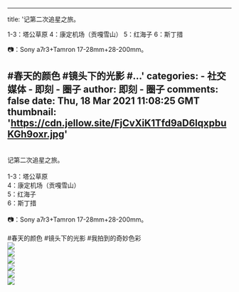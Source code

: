 
---
title: '记第二次追星之旅。

1-3：塔公草原
4：康定机场（贡嘎雪山）
5：红海子
6：斯丁措

📷：Sony a7r3+Tamron 17-28mm+28-200mm。

#春天的颜色 #镜头下的光影 #...'
categories: 
    - 社交媒体
    - 即刻 - 圈子
author: 即刻 - 圈子
comments: false
date: Thu, 18 Mar 2021 11:08:25 GMT
thumbnail: 'https://cdn.jellow.site/FjCvXiK1Tfd9aD6lqxpbuKGh9oxr.jpg'
---

<div>   
<br>记第二次追星之旅。<br><br>1-3：塔公草原<br>4：康定机场（贡嘎雪山）<br>5：红海子<br>6：斯丁措<br><br>📷：Sony a7r3+Tamron 17-28mm+28-200mm。<br><br>#春天的颜色 #镜头下的光影 #我拍到的奇妙色彩 <br><picture><source srcset="https://cdn.jellow.site/FjCvXiK1Tfd9aD6lqxpbuKGh9oxr.jpg/strip/format/webp" type="image/webp"><source srcset="https://cdn.jellow.site/FjCvXiK1Tfd9aD6lqxpbuKGh9oxr.jpg" type="image/jpeg"><img referrerpolicy="no-referrer" src="https://cdn.jellow.site/FjCvXiK1Tfd9aD6lqxpbuKGh9oxr.jpg"></picture><br><picture><source srcset="https://cdn.jellow.site/Fs_sfaQwZyEqK-PDDecpExbK8uZY.jpg/strip/format/webp" type="image/webp"><source srcset="https://cdn.jellow.site/Fs_sfaQwZyEqK-PDDecpExbK8uZY.jpg" type="image/jpeg"><img referrerpolicy="no-referrer" src="https://cdn.jellow.site/Fs_sfaQwZyEqK-PDDecpExbK8uZY.jpg"></picture><br><picture><source srcset="https://cdn.jellow.site/Fjq_nvON66qCZjiVf5XIfmFN0Y1J.jpg/strip/format/webp" type="image/webp"><source srcset="https://cdn.jellow.site/Fjq_nvON66qCZjiVf5XIfmFN0Y1J.jpg" type="image/jpeg"><img referrerpolicy="no-referrer" src="https://cdn.jellow.site/Fjq_nvON66qCZjiVf5XIfmFN0Y1J.jpg"></picture><br><picture><source srcset="https://cdn.jellow.site/FvnvQqvSxdlUJSnSPM8k5kpTqaPj.jpg/strip/format/webp" type="image/webp"><source srcset="https://cdn.jellow.site/FvnvQqvSxdlUJSnSPM8k5kpTqaPj.jpg" type="image/jpeg"><img referrerpolicy="no-referrer" src="https://cdn.jellow.site/FvnvQqvSxdlUJSnSPM8k5kpTqaPj.jpg"></picture><br><picture><source srcset="https://cdn.jellow.site/FjW-7peI16sDq50FUuNwtwzHTP0v.jpg/strip/format/webp" type="image/webp"><source srcset="https://cdn.jellow.site/FjW-7peI16sDq50FUuNwtwzHTP0v.jpg" type="image/jpeg"><img referrerpolicy="no-referrer" src="https://cdn.jellow.site/FjW-7peI16sDq50FUuNwtwzHTP0v.jpg"></picture><br><picture><source srcset="https://cdn.jellow.site/FhdSohBoCe9Y90hsAOnfcJ-elwQr.jpg/strip/format/webp" type="image/webp"><source srcset="https://cdn.jellow.site/FhdSohBoCe9Y90hsAOnfcJ-elwQr.jpg" type="image/jpeg"><img referrerpolicy="no-referrer" src="https://cdn.jellow.site/FhdSohBoCe9Y90hsAOnfcJ-elwQr.jpg"></picture>  
</div>
            